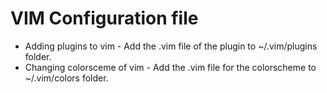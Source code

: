 # VIM Configuration file

* Adding plugins to vim - Add the .vim file of the plugin to ~/.vim/plugins folder.
* Changing colorsceme of vim - Add the .vim file for the colorscheme to ~/.vim/colors folder.
